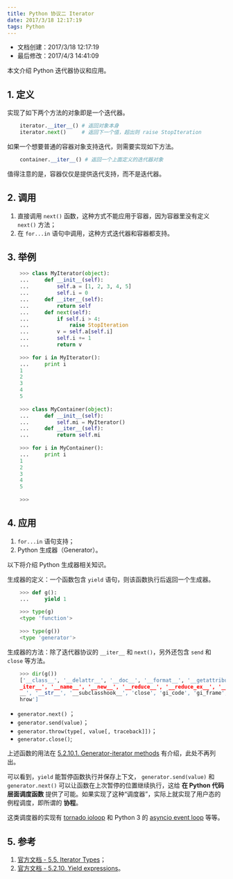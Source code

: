 ```yaml
---
title: Python 协议二 Iterator
date: 2017/3/18 12:17:19
tags: Python
---
```


- 文档创建：2017/3/18 12:17:19
- 最后修改：2017/4/3 14:41:09

本文介绍 Python 迭代器协议和应用。

<!-- more -->

## 1. 定义 ##

实现了如下两个方法的对象即是一个迭代器。

``` Python
    iterator.__iter__() # 返回对象本身
    iterator.next()     # 返回下一个值，超出则 raise StopIteration
```

如果一个想要普通的容器对象支持迭代，则需要实现如下方法。

``` Python
    container.__iter__() # 返回一个上面定义的迭代器对象
```

值得注意的是，容器仅仅是提供迭代支持，而不是迭代器。

## 2. 调用 ##

1. 直接调用 `next()` 函数，这种方式不能应用于容器，因为容器里没有定义 `next()` 方法；
2. 在 `for...in` 语句中调用，这种方式迭代器和容器都支持。

## 3. 举例 ##

``` Python
    >>> class MyIterator(object):
    ...     def __init__(self):
    ...         self.a = [1, 2, 3, 4, 5]
    ...         self.i = 0
    ...     def __iter__(self):
    ...         return self
    ...     def next(self):
    ...         if self.i > 4:
    ...             raise StopIteration
    ...         v = self.a[self.i]
    ...         self.i += 1
    ...         return v
    
    >>> for i in MyIterator():
    ...     print i
    1
    2
    3
    4
    5
    
    >>> class MyContainer(object):
    ...     def __init__(self):
    ...         self.mi = MyIterator()
    ...     def __iter__(self):
    ...         return self.mi
    
    >>> for i in MyContainer():
    ...     print i
    1
    2
    3
    4
    5
    
    >>>
```

## 4. 应用 ##

1. `for...in` 语句支持；
2. Python 生成器（Generator）。

以下将介绍 Python 生成器相关知识。

生成器的定义：一个函数包含 `yield` 语句，则该函数执行后返回一个生成器。

``` Python
    >>> def g():
    ...     yield 1
    
    >>> type(g)
    <type 'function'>
    
    >>> type(g())
    <type 'generator'>
```

生成器的方法：除了迭代器协议的 `__iter__` 和 `next()`，另外还包含 `send` 和 `close` 等方法。

``` Python
    >>> dir(g())
    ['__class__', '__delattr__', '__doc__', '__format__', '__getattribute__', '__hash__', '__init__', '_
    _iter__', '__name__', '__new__', '__reduce__', '__reduce_ex__', '__repr__', '__setattr__', '__sizeof
    __', '__str__', '__subclasshook__', 'close', 'gi_code', 'gi_frame', 'gi_running', 'next', 'send', 't
    hrow']
```

- `generator.next()` ；
- `generator.send(value)`；
- `generator.throw(type[, value[, traceback]])`；
- `generator.close()`;

上述函数的用法在 [5.2.10.1. Generator-iterator methods](https://docs.python.org/2.7/reference/expressions.html#generator-iterator-methods) 有介绍，此处不再列出。

可以看到，`yield` 能暂停函数执行并保存上下文， `generator.send(value)` 和 `generator.next()` 可以让函数在上次暂停的位置继续执行，这给 **在 Python 代码层面调度函数** 提供了可能。如果实现了这种“调度器”，实际上就实现了用户态的例程调度，即所谓的 **协程**。

这类调度器的实现有 [tornado ioloop](http://www.tornadoweb.org/en/stable/ioloop.html) 和 Python 3 的 [asyncio event loop](https://docs.python.org/3.6/library/asyncio.html) 等等。

## 5. 参考 ##

1. [官方文档 - 5.5. Iterator Types](https://docs.python.org/2.7/library/stdtypes.html#iterator-types)；
2. [官方文档 - 5.2.10. Yield expressions](https://docs.python.org/2.7/reference/expressions.html#yieldexpr)。
